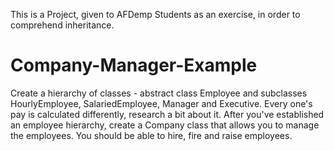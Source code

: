 This is a Project, given to AFDemp Students as an exercise, in order to comprehend inheritance.

# Company-Manager-Example

Create a hierarchy of classes - abstract class Employee and subclasses HourlyEmployee, SalariedEmployee, Manager and Executive. Every one's pay is calculated differently, research a bit about it. After you've established an employee hierarchy, create a Company class that allows you to manage the employees. You should be able to hire, fire and raise employees.
